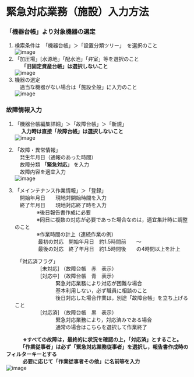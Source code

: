 # 緊急対応業務（施設）入力方法								

### 「機器台帳」より対象機器の選定  
1. 検索条件は　「機器台帳」＞「設置分類ツリー」　を選択のこと  
![image](https://github.com/soja-suidou/suidou-hosei/assets/139528738/99865e1a-5147-4f36-993c-1090d7c410e5)   
1. 「加圧場」[水源地」「配水池」「弁室」等を選択のこと  
		　 **「旧固定資産台帳」は選択しないこと**  
![image](https://github.com/soja-suidou/suidou-hosei/assets/139528738/4a61712f-34bc-457a-8c56-17834a454612)   
1. 機器の選定  
		　適当な機器がない場合は「施設全般」に入力のこと  
![image](https://github.com/soja-suidou/suidou-hosei/assets/139528738/70b3e1ba-b809-4bd9-9187-3ba15934b986)    

### 故障情報入力  
1. 「機器台帳編集詳細」＞「故障台帳」＞「新規」  
		　 **入力時は直接「故障台帳」は選択しないこと**   
![image](https://github.com/soja-suidou/suidou-hosei/assets/139528738/0ca96817-195d-4a00-abf4-a948359e8381)  
1. 「故障・異常情報」  
		　発生年月日（通報のあった時間）  
		　故障分類 **「緊急対応」** を入力	  
		　故障内容を適宜入力  
![image](https://github.com/soja-suidou/suidou-hosei/assets/139528738/9daa7d23-ccdd-4530-9097-0dca112f558b)  

1. 「メインテナンス作業情報」＞「登録」   
		　開始年月日　　現地対開始時間を入力	  
		　終了年月日　　現地対応終了時を入力  
	　	　　　※後日報告書作成に必要  
　		　　　※同日に複数の対応が必要であった場合なのは，適宜集計時に調整のこと  
　		　　　※作業時間の計上（連続作業の例）  
　		　　　		最初の対応　開始年月日　約1.5時間前　　～　  
　	　　　			最後の対応　終了年月日　約1.5時間後　　の4時間以上を計上
   
	　「対応済フラグ」  
　　　　　[未対応]	（故障台帳　赤　表示）  
　　　　　[対応中]	（故障台帳　青　表示）  
　　　　　　　　緊急対応業務により対応が困難な場合  
　　　　　　　　基本利用しない，必ず職員に相談のこと  
　　　　　　　　後日対応した場合作業は，別途「故障台帳」を立ち上げること  
　　　　　[対応済]	（故障台帳　黒　表示）  
　　　　　　　　緊急対応業務により，対応済みである場合  
　　　　　　　　通常の場合はこちらを選択して作業終了
   
　　　 **※すべての故障は，最終的に状況を確認の上，「対応済」とすること。  
	　　	　「作業従事者」は必ず「緊急対応業務従事者」を選択し，報告書作成時のフィルターキーとする  
	　　	　必要に応じて「作業従事者その他」に名前等を入力**   
![image](https://github.com/soja-suidou/suidou-hosei/assets/139528738/5711ffc1-c0ac-42f5-953a-a20734992832)  
